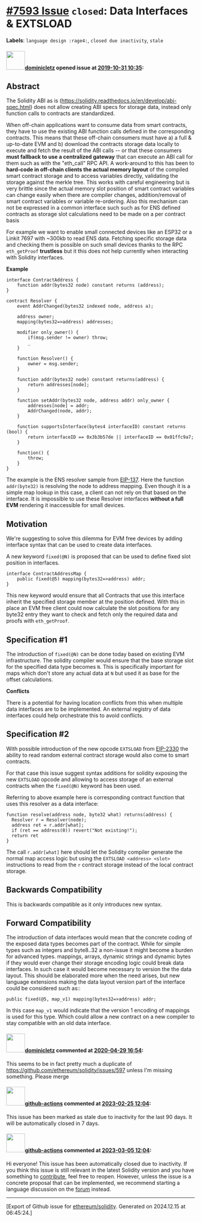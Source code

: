 # [\#7593 Issue](https://github.com/ethereum/solidity/issues/7593) `closed`: Data Interfaces & EXTSLOAD
**Labels**: `language design :rage4:`, `closed due inactivity`, `stale`


#### <img src="https://avatars.githubusercontent.com/u/2987674?v=4" width="50">[dominicletz](https://github.com/dominicletz) opened issue at [2019-10-31 10:35](https://github.com/ethereum/solidity/issues/7593):

## Abstract

The Solidity ABI as is (https://solidity.readthedocs.io/en/develop/abi-spec.html) does not allow creating ABI specs for storage data, instead only function calls to contracts are standardized.

When off-chain applications want to consume data from smart contracts, they have to use the existing ABI function calls defined in the corresponding contracts. This means that these off-chain consumers must have a) a full & up-to-date EVM and b) download the contracts storage data locally to execute and fetch the result of the ABI calls -- or that these consumers **must fallback to use a centralized gateway** that can execute an ABI call for them such as with the "eth_call" RPC API. A work-around to this has been to **hard-code in off-chain clients the actual memory layout** of the compiled smart contract storage and to access variables directly, validating the storage against the merkle tree. This works with careful engineering but is very brittle since the actual memory slot position of smart contract variables can change easily when there are compiler changes, addition/removal of smart contract variables or variable re-ordering. Also this mechanism can not be expressed in a common interface such such as for ENS defined contracts as storage slot calculations need to be made on a per contract basis

For example we want to enable small connected devices like an ESP32 or a Linkit 7697 with ~300kb to read ENS data. Fetching specific storage data and checking them is possible on such small devices thanks to the RPC `eth_getProof` **trustless** but it this does not help currently when interacting with Solidity interfaces.

**Example**

```solidity
interface ContractAddress {
    function addr(bytes32 node) constant returns (address);
}
```

```solidity
contract Resolver {
    event AddrChanged(bytes32 indexed node, address a);

    address owner;
    mapping(bytes32=>address) addresses;

    modifier only_owner() {
        if(msg.sender != owner) throw;
        _
    }

    function Resolver() {
        owner = msg.sender;
    }

    function addr(bytes32 node) constant returns(address) {
        return addresses[node];
    }

    function setAddr(bytes32 node, address addr) only_owner {
        addresses[node] = addr;
        AddrChanged(node, addr);
    }

    function supportsInterface(bytes4 interfaceID) constant returns (bool) {
        return interfaceID == 0x3b3b57de || interfaceID == 0x01ffc9a7;
    }

    function() {
        throw;
    }
}
```

The example is the ENS resolver sample from [EIP-137](https://eips.ethereum.org/EIPS/eip-137). Here the function `addr(byte32)` is resolving the node to address mapping. Even though it is a simple map lookup in this case, a client can not rely on that based on the interface. It is impossible to use these Resolver interfaces **without a full EVM** rendering it inaccessible for small devices.

## Motivation

<!--
In this section you describe how you propose to address the problem you described earlier,
including by giving one or more exemplary source code snippets for demonstration.
-->
We're suggesting to solve this dilemma for EVM free devices by adding interface syntax that can be used to create data interfaces.

A new keyword `fixed(@N)` is proposed that can be used to define fixed slot position in interfaces.

```solidity
interface ContractAddressMap {
    public fixed(@5) mapping(bytes32=>address) addr;
}
```

This new keyword would ensure that all Contracts that use this interface inherit the specified storage member at the position defined. With this in place an EVM free client could now calculate the slot positions for any byte32 entry they want to check and fetch only the required data and proofs with `eth_getProof`.

## Specification #1

The introduction of `fixed(@N)` can be done today based on existing EVM infrastructure. The solidity compiler would ensure that the base storage slot for the specified data type becomes `N`. This is specifically important for maps which don't store any actual data at `N` but used it as base for the offset calculations.

**Conflicts**

There is a potential for having location conflicts from this when multiple data interfaces are to be implemented. An external registry of data interfaces could help orchestrate this to avoid conflicts.

## Specification #2

With possible introduction of the new opcode `EXTSLOAD` from [EIP-2330](https://github.com/ethereum/EIPs/pull/2330) the ability to read random external contract storage would also come to smart contracts.

For that case this issue suggest syntax additions for solidity exposing the new `EXTSLOAD` opcode and allowing to access storage of an external contracts when the `fixed(@N)` keyword has been used.

Referring to above example here is corresponding contract function that uses this resolver as a data interface:

```solidity
function resolve(address node, byte32 what) returns(address) {
  Resolver r = Resolver(node);
  address ret = r.addr[what];
  if (ret == address(0)) revert("Not existing!");
  return ret
}
```

The call `r.addr[what]` here should let the Solidity compiler generate the normal map access logic but using the `EXTSLOAD <address> <slot>` instructions to read from the `r` contract storage instead of the local contract storage.

## Backwards Compatibility

This is backwards compatible as it only introduces new syntax.

## Forward Compatibility

The introduction of data interfaces would mean that the concrete coding of the exposed data types becomes part of the contract. While for simple types such as integers and byte8..32 a non-issue it might become a burden for advanced types. mappings, arrays, dynamic strings and dynamic bytes if they would ever change their storage encoding logic could break data interfaces. In such case it would become necessary to version the the data layout. This should be elaborated more when the need arises, but new language extensions making the data layout version part of the interface could be considered such as::

```
public fixed(@5, map_v1) mapping(bytes32=>address) addr;
```

In this case `map_v1` would indicate that the version 1 encoding of mappings is used for this type. Which could allow a new contract on a new compiler to stay compatible with an old data interface.

#### <img src="https://avatars.githubusercontent.com/u/2987674?v=4" width="50">[dominicletz](https://github.com/dominicletz) commented at [2020-04-29 16:54](https://github.com/ethereum/solidity/issues/7593#issuecomment-621336072):

This seems to be in fact pretty much a duplicate of https://github.com/ethereum/solidity/issues/597 unless I'm missing something. Please merge

#### <img src="https://avatars.githubusercontent.com/in/15368?v=4" width="50">[github-actions](https://github.com/apps/github-actions) commented at [2023-02-25 12:04](https://github.com/ethereum/solidity/issues/7593#issuecomment-1445066944):

This issue has been marked as stale due to inactivity for the last 90 days.
It will be automatically closed in 7 days.

#### <img src="https://avatars.githubusercontent.com/in/15368?v=4" width="50">[github-actions](https://github.com/apps/github-actions) commented at [2023-03-05 12:04](https://github.com/ethereum/solidity/issues/7593#issuecomment-1455072109):

Hi everyone! This issue has been automatically closed due to inactivity.
If you think this issue is still relevant in the latest Solidity version and you have something to [contribute](https://docs.soliditylang.org/en/latest/contributing.html), feel free to reopen.
However, unless the issue is a concrete proposal that can be implemented, we recommend starting a language discussion on the [forum](https://forum.soliditylang.org) instead.


-------------------------------------------------------------------------------



[Export of Github issue for [ethereum/solidity](https://github.com/ethereum/solidity). Generated on 2024.12.15 at 06:45:24.]
